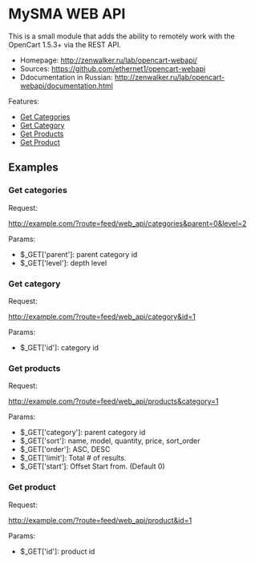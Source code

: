 MySMA WEB API
================

This is a small module that adds the ability to remotely work with the OpenCart 1.5.3+ via the REST API.

 * Homepage: http://zenwalker.ru/lab/opencart-webapi/
 * Sources: https://github.com/ethernet1/opencart-webapi
 * Ddocumentation in Russian: http://zenwalker.ru/lab/opencart-webapi/documentation.html

Features:

 * [Get Categories](#get-categories)
 * [Get Category](#get-category-info)
 * [Get Products](#get-products)
 * [Get Product](#get-product)


Examples
--------

### Get categories

Request:

  http://example.com/?route=feed/web_api/categories&parent=0&level=2


Params:

 * $_GET['parent']: parent category id
 * $_GET['level']:  depth level

### Get category

Request:

  http://example.com/?route=feed/web_api/category&id=1


Params:

 * $_GET['id']: category id


### Get products

Request:

  http://example.com/?route=feed/web_api/products&category=1


Params:

 * $_GET['category']: parent category id
 * $_GET['sort']: name, model, quantity, price, sort_order
 * $_GET['order']: ASC, DESC
 * $_GET['limit']: Total # of results.
 * $_GET['start']: Offset Start from. (Default 0)


### Get product

Request:

  http://example.com/?route=feed/web_api/product&id=1

Params:

 * $_GET['id']: product id

